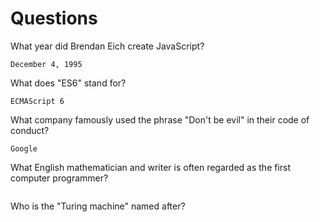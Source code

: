 # Questions

What year did Brendan Eich create JavaScript?

```
December 4, 1995
```

What does "ES6" stand for?

```
ECMAScript 6

```

What company famously used the phrase "Don't be evil" in their code of conduct?

```
Google
```

What English mathematician and writer is often regarded as the first computer programmer?

```

```

Who is the "Turing machine" named after?

```

```
